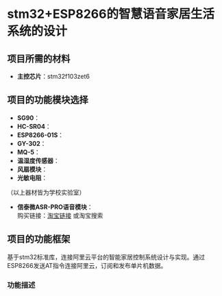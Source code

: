 # stm32+ESP8266的智慧语音家居生活系统的设计

## 项目所需的材料
- **主控芯片**：stm32f103zet6

## 项目的功能模块选择
- **SG90**：
- **HC-SR04**：
- **ESP8266-01S**：
- **GY-302**：
- **MQ-5**：
- **温湿度传感器**：
- **风扇模块**：
- **光敏电阻**：

（以上器材皆为学校实验室）

- **信泰微ASR-PRO语音模块**：  
  购买链接：[淘宝链接](https://detail.tmall.com/item.htm?id=693060856818&ns=1&priceTId=213e030c17403200954421683ef14b&skuId=5093606658682&spm=a21n57.1.hoverItem.1&utparam=%7B%22aplus_abtest%22%3A%2219f843913bce914f711510f410824c4f%22%7D&xxc=ad_ztc) 或淘宝搜索

## 项目的功能框架
基于stm32标准库，连接阿里云平台的智能家居控制系统设计与实现。通过ESP8266发送AT指令连接阿里云，订阅和发布单片机数据。

### 功能描述
1. **设备端功能**  
   - 实时采集温湿度、距离（超声波模块）、舵机、光敏电阻、光照强度。  
   - 通过MQTT协议以CJSON格式发送到云平台。  
   - 单片机可自行调整温度过高时，蜂鸣器响，风扇转动。  
   - 根据光照自动拉窗帘等操作。

2. **云平台功能**  
   - 在云平台网页端可以远程查看数据。  
   - 在Android APP上查看实时数据。  
   - 通过APP控制家庭中的设备。

3. **语音模块功能**  
   - 可控制单片机执行各项指令（开灯、关灯、开窗、关窗等）。

### 系统架构图
```mermaid
graph TD
    A[stm32+ESP8266的智慧家居生活系统设计] --> B[数据采集]
    A --> C[数据上云]
    A --> D[数据可视]
    A --> E[命令下发]
    A --> F[阿里云MQTT服务器]
    
    B --> G[光敏光照传感器]
    B --> H[DHT11温湿度传感器]
    B --> I[MQ-5可燃气传感器]
    B --> J[舵机]
    
    E --> K[执行器]
    K --> L[风扇]
    K --> M[LED灯]
    
    A --> N[硬件设计]
    N --> O[Stm32f103zet6]
    N --> P[ESP8266]
    N --> Q[传感器]
    N --> R[语音模块]
```
